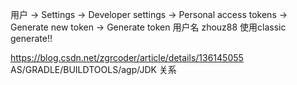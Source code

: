 用户 -> Settings -> Developer settings -> Personal access tokens -> Generate new token -> Generate token
用户名 zhouz88
使用classic generate!!


https://blog.csdn.net/zgrcoder/article/details/136145055  AS/GRADLE/BUILDTOOLS/agp/JDK 关系
